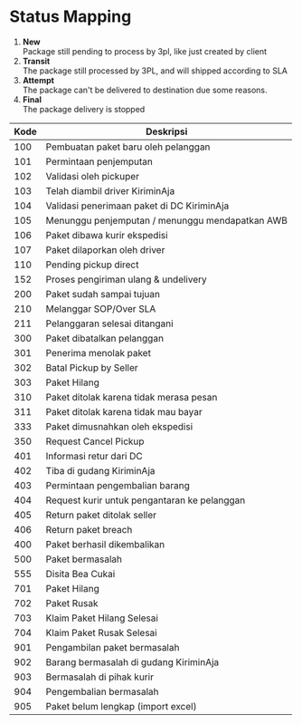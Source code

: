# Status Mapping

1. **New** <br/> Package still pending to process by 3pl, like just created by client
2. **Transit** <br/> The package still processed by 3PL, and will shipped according to SLA
3. **Attempt** <br/> The package can't be delivered to destination due some reasons.
4. **Final** <br/> The package delivery is stopped

| Kode | Deskripsi                                      |
|------|----------------------------------------------|
| 100  | Pembuatan paket baru oleh pelanggan         |
| 101  | Permintaan penjemputan                      |
| 102  | Validasi oleh pickuper                      |
| 103  | Telah diambil driver KiriminAja            |
| 104  | Validasi penerimaan paket di DC KiriminAja |
| 105  | Menunggu penjemputan / menunggu mendapatkan AWB |
| 106  | Paket dibawa kurir ekspedisi               |
| 107  | Paket dilaporkan oleh driver               |
| 110  | Pending pickup direct                      |
| 152  | Proses pengiriman ulang & undelivery      |
| 200  | Paket sudah sampai tujuan                  |
| 210  | Melanggar SOP/Over SLA                     |
| 211  | Pelanggaran selesai ditangani              |
| 300  | Paket dibatalkan pelanggan                 |
| 301  | Penerima menolak paket                     |
| 302  | Batal Pickup by Seller                     |
| 303  | Paket Hilang                               |
| 310  | Paket ditolak karena tidak merasa pesan   |
| 311  | Paket ditolak karena tidak mau bayar      |
| 333  | Paket dimusnahkan oleh ekspedisi          |
| 350  | Request Cancel Pickup                     |
| 401  | Informasi retur dari DC                   |
| 402  | Tiba di gudang KiriminAja                 |
| 403  | Permintaan pengembalian barang            |
| 404  | Request kurir untuk pengantaran ke pelanggan |
| 405  | Return paket ditolak seller               |
| 406  | Return paket breach                       |
| 400  | Paket berhasil dikembalikan               |
| 500  | Paket bermasalah                          |
| 555  | Disita Bea Cukai                          |
| 701  | Paket Hilang                              |
| 702  | Paket Rusak                               |
| 703  | Klaim Paket Hilang Selesai               |
| 704  | Klaim Paket Rusak Selesai                |
| 901  | Pengambilan paket bermasalah             |
| 902  | Barang bermasalah di gudang KiriminAja   |
| 903  | Bermasalah di pihak kurir                |
| 904  | Pengembalian bermasalah                  |
| 905  | Paket belum lengkap (import excel)       |